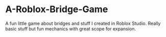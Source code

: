 # A-Roblox-Bridge-Game
A fun little game about bridges and stuff I created in Roblox Studio. Really basic stuff but fun mechanics with great scope for expansion.
